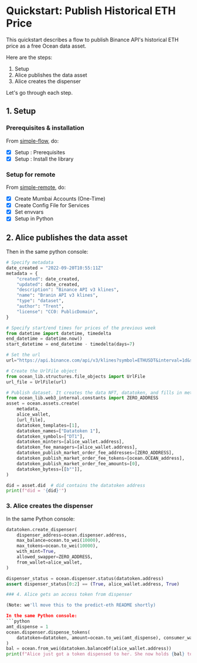 <!--
Copyright 2022 Ocean Protocol Foundation
SPDX-License-Identifier: Apache-2.0
-->

# Quickstart: Publish Historical ETH Price

This quickstart describes a flow to publish Binance API's historical ETH price as a free Ocean data asset.

Here are the steps:

1.  Setup
2.  Alice publishes the data asset
3.  Alice creates the dispenser

Let's go through each step.

## 1. Setup

### Prerequisites & installation

From [simple-flow](data-nfts-and-datatokens-flow.md), do:
- [x] Setup : Prerequisites
- [x] Setup : Install the library

### Setup for remote

From [simple-remote](simple-remote.md), do:
- [x] Create Mumbai Accounts (One-Time)
- [x] Create Config File for Services
- [x] Set envvars
- [x] Setup in Python

## 2. Alice publishes the data asset

Then in the same python console:
```python
# Specify metadata
date_created = "2022-09-20T10:55:11Z"
metadata = {
    "created": date_created,
    "updated": date_created,
    "description": "Binance API v3 klines",
    "name": "Branin API v3 klines",
    "type": "dataset",
    "author": "Trent",
    "license": "CC0: PublicDomain",
}

# Specify start/end times for prices of the previous week
from datetime import datetime, timedelta
end_datetime = datetime.now() 
start_datetime = end_datetime - timedelta(days=7) 

# Set the url
url="https://api.binance.com/api/v3/klines?symbol=ETHUSDT&interval=1d&startTime={int(start_datetime.timestamp())*1000}&endTime={int(end_datetime.timestamp())*1000}"

# Create the UrlFile object 
from ocean_lib.structures.file_objects import UrlFile
url_file = UrlFile(url)

# Publish dataset. It creates the data NFT, datatoken, and fills in metadata
from ocean_lib.web3_internal.constants import ZERO_ADDRESS
asset = ocean.assets.create(
    metadata,
    alice_wallet,
    [url_file],
    datatoken_templates=[1],
    datatoken_names=["Datatoken 1"],
    datatoken_symbols=["DT1"],
    datatoken_minters=[alice_wallet.address],
    datatoken_fee_managers=[alice_wallet.address],
    datatoken_publish_market_order_fee_addresses=[ZERO_ADDRESS],
    datatoken_publish_market_order_fee_tokens=[ocean.OCEAN_address],
    datatoken_publish_market_order_fee_amounts=[0],
    datatoken_bytess=[[b""]],
)

did = asset.did  # did contains the datatoken address
print(f"did = '{did}'")
```

### 3. Alice creates the dispenser

In the same Python console:
```python
datatoken.create_dispenser(
    dispenser_address=ocean.dispenser.address,
    max_balance=ocean.to_wei(10000),
    max_tokens=ocean.to_wei(10000),
    with_mint=True,
    allowed_swapper=ZERO_ADDRESS,
    from_wallet=alice_wallet,
)

dispenser_status = ocean.dispenser.status(datatoken.address)
assert dispenser_status[0:2] == (True, alice_wallet.address, True)

### 4. Alice gets an access token from dispenser

(Note: we'll move this to the predict-eth README shortly)

In the same Python console:
```python
amt_dispense = 1
ocean.dispenser.dispense_tokens(
    datatoken=datatoken, amount=ocean.to_wei(amt_dispense), consumer_wallet=alice_wallet
)
bal = ocean.from_wei(datatoken.balanceOf(alice_wallet.address))
print(f"Alice just got a token dispensed to her. She now holds {bal} tokens")
```